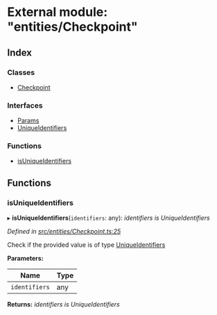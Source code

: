 # External module: "entities/Checkpoint"

## Index

### Classes

* [Checkpoint](../classes/_entities_checkpoint_.checkpoint.md)

### Interfaces

* [Params](../interfaces/_entities_checkpoint_.params.md)
* [UniqueIdentifiers](../interfaces/_entities_checkpoint_.uniqueidentifiers.md)

### Functions

* [isUniqueIdentifiers](_entities_checkpoint_.md#isuniqueidentifiers)

## Functions

###  isUniqueIdentifiers

▸ **isUniqueIdentifiers**(`identifiers`: any): *identifiers is UniqueIdentifiers*

*Defined in [src/entities/Checkpoint.ts:25](https://github.com/PolymathNetwork/polymath-sdk/blob/45453ad/src/entities/Checkpoint.ts#L25)*

Check if the provided value is of type [UniqueIdentifiers](../interfaces/_entities_checkpoint_.uniqueidentifiers.md)

**Parameters:**

Name | Type |
------ | ------ |
`identifiers` | any |

**Returns:** *identifiers is UniqueIdentifiers*
